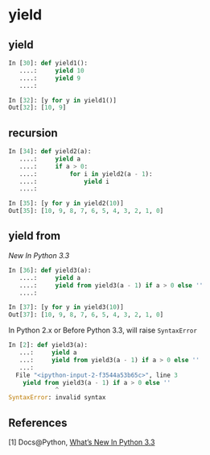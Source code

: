 # yield

## yield

```python
In [30]: def yield1():
   ....:     yield 10
   ....:     yield 9
   ....:

In [32]: [y for y in yield1()]
Out[32]: [10, 9]
```

## recursion

```python
In [34]: def yield2(a):
   ....:     yield a
   ....:     if a > 0:
   ....:         for i in yield2(a - 1):
   ....:             yield i
   ....:

In [35]: [y for y in yield2(10)]
Out[35]: [10, 9, 8, 7, 6, 5, 4, 3, 2, 1, 0]
```

## yield from

_New In Python 3.3_

```python
In [36]: def yield3(a):
   ....:     yield a
   ....:     yield from yield3(a - 1) if a > 0 else ''
   ....:

In [37]: [y for y in yield3(10)]
Out[37]: [10, 9, 8, 7, 6, 5, 4, 3, 2, 1, 0]
```

In Python 2.x or Before Python 3.3, will raise ``SyntaxError``

```python
In [2]: def yield3(a):
   ...:     yield a
   ...:     yield from yield3(a - 1) if a > 0 else ''
   ...:
  File "<ipython-input-2-f3544a53b65c>", line 3
    yield from yield3(a - 1) if a > 0 else ''
             ^
SyntaxError: invalid syntax
```

## References

[1] Docs@Python, [What’s New In Python 3.3](https://docs.python.org/3/whatsnew/3.3.html)